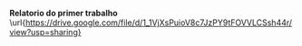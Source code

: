 **Relatorio do primer trabalho**
\url{https://drive.google.com/file/d/1_1VjXsPuioV8c7JzPY9tFOVVLCSsh44r/view?usp=sharing}
